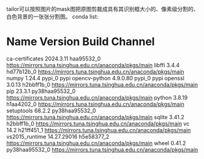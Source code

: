 tailor可以按照图片的mask图把原图剪裁成具有其识别框大小的、像素级分割的、白色背景的一张张分割图。
conda list:

# Name                    Version                   Build  Channel
ca-certificates           2024.3.11            haa95532_0    https://mirrors.tuna.tsinghua.edu.cn/anaconda/pkgs/main
libffi                    3.4.4                hd77b12b_0    https://mirrors.tuna.tsinghua.edu.cn/anaconda/pkgs/main
numpy                     1.24.4                   pypi_0    pypi
opencv-python             4.9.0.80                 pypi_0    pypi
openssl                   3.0.13               h2bbff1b_0    https://mirrors.tuna.tsinghua.edu.cn/anaconda/pkgs/main
pip                       23.3.1           py38haa95532_0    https://mirrors.tuna.tsinghua.edu.cn/anaconda/pkgs/main
python                    3.8.19               h1aa4202_0    https://mirrors.tuna.tsinghua.edu.cn/anaconda/pkgs/main
setuptools                68.2.2           py38haa95532_0    https://mirrors.tuna.tsinghua.edu.cn/anaconda/pkgs/main
sqlite                    3.41.2               h2bbff1b_0    https://mirrors.tuna.tsinghua.edu.cn/anaconda/pkgs/main
vc                        14.2                 h21ff451_1    https://mirrors.tuna.tsinghua.edu.cn/anaconda/pkgs/main
vs2015_runtime            14.27.29016          h5e58377_2    https://mirrors.tuna.tsinghua.edu.cn/anaconda/pkgs/main
wheel                     0.41.2           py38haa95532_0    https://mirrors.tuna.tsinghua.edu.cn/anaconda/pkgs/main
